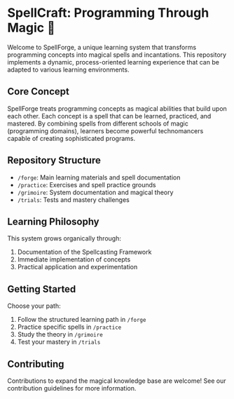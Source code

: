 # SpellCraft: Programming Through Magic 🔮

Welcome to SpellForge, a unique learning system that transforms programming concepts into magical spells and incantations. This repository implements a dynamic, process-oriented learning experience that can be adapted to various learning environments.

## Core Concept
SpellForge treats programming concepts as magical abilities that build upon each other. Each concept is a spell that can be learned, practiced, and mastered. By combining spells from different schools of magic (programming domains), learners become powerful technomancers capable of creating sophisticated programs.

## Repository Structure
- `/forge`: Main learning materials and spell documentation
- `/practice`: Exercises and spell practice grounds
- `/grimoire`: System documentation and magical theory
- `/trials`: Tests and mastery challenges

## Learning Philosophy
This system grows organically through:
1. Documentation of the Spellcasting Framework
2. Immediate implementation of concepts
3. Practical application and experimentation

## Getting Started
Choose your path:
1. Follow the structured learning path in `/forge`
2. Practice specific spells in `/practice`
3. Study the theory in `/grimoire`
4. Test your mastery in `/trials`

## Contributing
Contributions to expand the magical knowledge base are welcome! See our contribution guidelines for more information.
